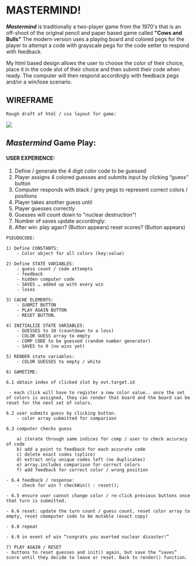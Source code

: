 

# MASTERMIND!

_**Mastermind**_ is traditionally a  two-player game from the 1970's that is an off-shoot of the original pencil and paper based game called **"Cows and Bulls"** The modern version uses a playing board and colored pegs for the player to attempt a code with grayscale pegs for the code setter to respond with feedback.

My html based design allows the user to choose the color of their choice, place it in the code slot of their choice and then submit their code when ready. The computer will then respond accordingly with feedback pegs and/or a win/lose scenario.

## WIREFRAME

    Rough draft of html / css layout for game:

<img src="https://i.imgur.com/ElYKPFU.jpg" />


## _**Mastermind**_ Game Play:

#### **USER EXPERIENCE**:
1. Define / generate the 4 digit color code to be guessed
2. Player assigns 4 colored guesses and submits input by clicking “guess” button
3. Computer responds with black / grey pegs to represent correct colors / positions
4. Player takes another guess until
5. Player guesses correctly
6. Guesses will count down to "nuclear destruction"!
7. Number of saves update accordingly:
8. After win: play again? (Button appears) reset scores? (Button appears)


```
PSEUDOCODE:

1) Define CONSTANTS:
    - Color object for all colors (key:value)

2) Define STATE VARIABLES:
    - guess count / code attempts
    - feedback
    - hidden computer code
    - SAVES … added up with every win
    - loses

3) CACHE ELEMENTS:
    - SUBMIT BUTTON
    - PLAY AGAIN BUTTON
    - RESET BUTTON.    
    
4) INITIALIZE STATE VARIABLES:
    - GUESSES to 10 (countdown to a loss)
    - COLOR GUESS array to empty
    - COMP CODE to be guessed (random number generator)
    - SAVES to 0 (no wins yet)

5) RENDER state variables:
    - COLOR GUESSES to empty / white

6) GAMETIME:

6.1 obtain index of clicked slot by evt.target.id

 - each click will have to register a new color value.. once the set of colors is assigned, they can render that board and the board can be reset for the next set of colors.
    
6.2 user submits guess by clicking button.
    - color array submitted for comparison

6.3 computer checks guess

    a) iterate through same indices for comp / user to check accuracy of code
    b) add a point to feedback for each accurate code
    c) delete exact codes (splice)
    d) extract only unique codes left (no duplicates)
    e) array.includes comparison for correct colors
    f) add feedback for correct color / wrong position

- 6.4 feedback / response:
    - check for win ? checkWin() : reset();

- 6.5 ensure user cannot change color / re-click previous buttons once that turn is submitted.

- 6.6 reset: update the turn count / guess count, reset color array to empty, reset cmomputer code to be mutable (exact copy)

- 6.8 repeat

- 6.9 in event of win “congrats you averted nuclear disaster!”

7) PLAY AGAIN / RESET
- buttons to reset guesses and init() again, but save the “saves” score until they decide to leave or reset. Back to render() function.
```	



